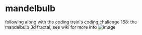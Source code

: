 # mandelbulb
following along with the coding train's coding challenge 168: the mandelbulb 3d fractal; see wiki for more info
![image](https://user-images.githubusercontent.com/67853133/236723033-3541dda0-1d58-4867-be60-36141e64efbd.png) <br>

